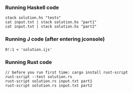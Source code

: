 ### Running Haskell code
```
stack solution.hs "tests"
cat input.txt | stack solution.hs "part1"
cat input.txt | stack solution.hs "part2"
```

### Running J code (after entering jconsole)
```
0!:1 < 'solution.ijs'
```

### Running Rust code
```
// before you run first time: cargo install rust-script
rust-script --test solution.rs
rust-script solution.rs input.txt part1
rust-script solution.rs input.txt part2
```
